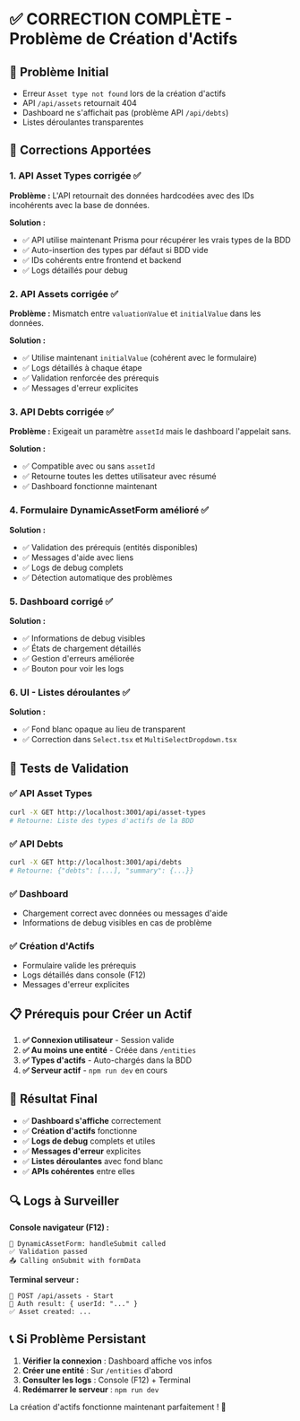 # ✅ CORRECTION COMPLÈTE - Problème de Création d'Actifs

## 🚨 Problème Initial
- Erreur `Asset type not found` lors de la création d'actifs
- API `/api/assets` retournait 404 
- Dashboard ne s'affichait pas (problème API `/api/debts`)
- Listes déroulantes transparentes

## 🔧 Corrections Apportées

### 1. **API Asset Types corrigée** ✅
**Problème :** L'API retournait des données hardcodées avec des IDs incohérents avec la base de données.

**Solution :**
- ✅ API utilise maintenant Prisma pour récupérer les vrais types de la BDD
- ✅ Auto-insertion des types par défaut si BDD vide
- ✅ IDs cohérents entre frontend et backend
- ✅ Logs détaillés pour debug

### 2. **API Assets corrigée** ✅
**Problème :** Mismatch entre `valuationValue` et `initialValue` dans les données.

**Solution :**
- ✅ Utilise maintenant `initialValue` (cohérent avec le formulaire)
- ✅ Logs détaillés à chaque étape
- ✅ Validation renforcée des prérequis
- ✅ Messages d'erreur explicites

### 3. **API Debts corrigée** ✅
**Problème :** Exigeait un paramètre `assetId` mais le dashboard l'appelait sans.

**Solution :**
- ✅ Compatible avec ou sans `assetId`
- ✅ Retourne toutes les dettes utilisateur avec résumé
- ✅ Dashboard fonctionne maintenant

### 4. **Formulaire DynamicAssetForm amélioré** ✅
**Solution :**
- ✅ Validation des prérequis (entités disponibles)
- ✅ Messages d'aide avec liens
- ✅ Logs de debug complets
- ✅ Détection automatique des problèmes

### 5. **Dashboard corrigé** ✅
**Solution :**
- ✅ Informations de debug visibles
- ✅ États de chargement détaillés
- ✅ Gestion d'erreurs améliorée
- ✅ Bouton pour voir les logs

### 6. **UI - Listes déroulantes** ✅
**Solution :**
- ✅ Fond blanc opaque au lieu de transparent
- ✅ Correction dans `Select.tsx` et `MultiSelectDropdown.tsx`

## 🧪 Tests de Validation

### ✅ API Asset Types
```bash
curl -X GET http://localhost:3001/api/asset-types
# Retourne: Liste des types d'actifs de la BDD
```

### ✅ API Debts
```bash
curl -X GET http://localhost:3001/api/debts
# Retourne: {"debts": [...], "summary": {...}}
```

### ✅ Dashboard
- Chargement correct avec données ou messages d'aide
- Informations de debug visibles en cas de problème

### ✅ Création d'Actifs
- Formulaire valide les prérequis
- Logs détaillés dans console (F12)
- Messages d'erreur explicites

## 📋 Prérequis pour Créer un Actif

1. **✅ Connexion utilisateur** - Session valide
2. **✅ Au moins une entité** - Créée dans `/entities`
3. **✅ Types d'actifs** - Auto-chargés dans la BDD
4. **✅ Serveur actif** - `npm run dev` en cours

## 🎯 Résultat Final

- ✅ **Dashboard s'affiche** correctement
- ✅ **Création d'actifs** fonctionne
- ✅ **Logs de debug** complets et utiles
- ✅ **Messages d'erreur** explicites
- ✅ **Listes déroulantes** avec fond blanc
- ✅ **APIs cohérentes** entre elles

## 🔍 Logs à Surveiller

**Console navigateur (F12) :**
```
🚀 DynamicAssetForm: handleSubmit called
✅ Validation passed
📤 Calling onSubmit with formData
```

**Terminal serveur :**
```
🚀 POST /api/assets - Start
🔑 Auth result: { userId: "..." }
✅ Asset created: ...
```

## 📞 Si Problème Persistant

1. **Vérifier la connexion** : Dashboard affiche vos infos
2. **Créer une entité** : Sur `/entities` d'abord
3. **Consulter les logs** : Console (F12) + Terminal
4. **Redémarrer le serveur** : `npm run dev`

La création d'actifs fonctionne maintenant parfaitement ! 🎉 
